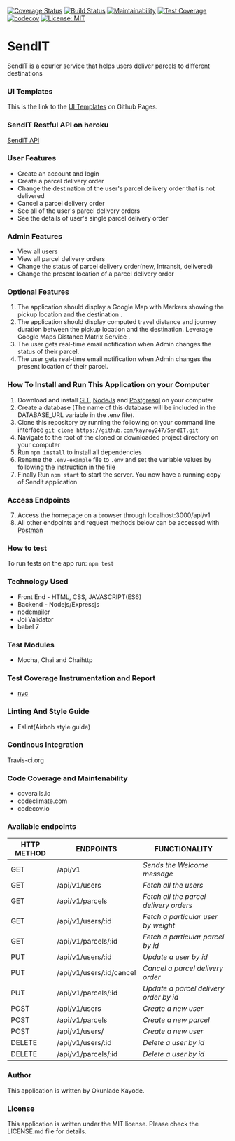 [![Coverage Status](https://coveralls.io/repos/github/kayroy247/SendIT/badge.svg?branch=develop)](https://coveralls.io/github/kayroy247/SendIT?branch=develop) [![Build Status](https://travis-ci.org/kayroy247/SendIT.svg?branch=develop)](https://travis-ci.org/kayroy247/SendIT) [![Maintainability](https://api.codeclimate.com/v1/badges/c90808a7ebcd9f340f8c/maintainability)](https://codeclimate.com/github/kayroy247/SendIT/maintainability) [![Test Coverage](https://api.codeclimate.com/v1/badges/c90808a7ebcd9f340f8c/test_coverage)](https://codeclimate.com/github/kayroy247/SendIT/test_coverage) [![codecov](https://codecov.io/gh/kayroy247/SendIT/branch/develop/graph/badge.svg)](https://codecov.io/gh/kayroy247/SendIT) [![License: MIT](https://img.shields.io/badge/License-MIT-yellow.svg)](https://opensource.org/licenses/MIT)

# SendIT
SendIT is a courier service that helps users deliver parcels to different destinations

### UI Templates
This is the link to the [UI Templates](https://kayroy247.github.io/SendIT/) on Github Pages.

### SendIT Restful API on heroku
[SendIT API](https://sendit-1.herokuapp.com/)

### User Features
- Create an account and login
- Create a parcel delivery order
- Change the destination of the user's parcel delivery order that is not delivered
- Cancel a parcel delivery order
- See all of the user's parcel delivery orders
- See the details of user's single parcel delivery order

### Admin Features
- View all users
- View all parcel delivery orders
- Change the status of parcel delivery order(new, Intransit, delivered)
- Change the present location of a parcel delivery order

### Optional Features 
1. The application should display a Google Map with Markers showing the pickup location
    and the destination .
2. The application should display computed travel distance and journey duration between
    the pickup location and the destination. Leverage Google Maps Distance Matrix Service .
3. The user gets real-time email notification when Admin changes the status of their        parcel.
4. The user gets real-time email notification when Admin changes the present location of
   their parcel.

### How To Install and Run This Application on your Computer
1. Download and install [GIT](https://git-scm.com/downloads), [NodeJs](https://nodejs.org/en/) and [Postgresql](https://www.postgresql.org/download/) on your computer
2. Create a database (The name of this database will be included in the DATABASE_URL variable in the .env file).
3. Clone this repository by running the following on your command line interface
`
git clone https://github.com/kayroy247/SendIT.git
`
4. Navigate to the root of the cloned or downloaded project directory on your computer
5. Run `npm install` to install all dependencies
6. Rename the `.env-example` file to `.env` and set the variable values by following the instruction in the file
6. Finally Run `npm start` to start the server. You now have a running copy of Sendit application

### Access Endpoints 
7. Access the homepage on a browser through localhost:3000/api/v1
8. All other endpoints and request methods below can be accessed with [Postman](https://chrome.google.com/webstore/detail/postman/fhbjgbiflinjbdggehcddcbncdddomop?hl=en)

### How to test
To run tests on the app run:
`
npm test
`
### Technology Used
- Front End - HTML, CSS, JAVASCRIPT(ES6)
- Backend - Nodejs/Expressjs
- nodemailer
- Joi Validator
- babel 7

### Test Modules
- Mocha, Chai and Chaihttp
### Test Coverage Instrumentation and Report
- [nyc](https://www.npmjs.com/package/nyc) 
### Linting And Style Guide
- Eslint(Airbnb style guide)
### Continous Integration
Travis-ci.org
### Code Coverage and Maintenability
- coveralls.io
- codeclimate.com
- codecov.io
 
### Available endpoints
HTTP METHOD | ENDPOINTS | FUNCTIONALITY
--- | --- | ---
GET | /api/v1| *Sends the Welcome message*
GET | /api/v1/users   | *Fetch all the users*
GET | /api/v1/parcels   | *Fetch all the parcel delivery orders*
GET | /api/v1/users/:id   | *Fetch a particular user by weight*
GET | /api/v1/parcels/:id  | *Fetch a particular parcel by id*
PUT | /api/v1/users/:id  | *Update a user by id*
PUT | /api/v1/users/:id/cancel  | *Cancel a parcel delivery order*
PUT | /api/v1/parcels/:id  | *Update a parcel delivery order by id*
POST | /api/v1/users   | *Create a new user*
POST | /api/v1/parcels   | *Create a new parcel*
POST | /api/v1/users/   | *Create a new user*
DELETE | /api/v1/users/:id  | *Delete a user by id*
DELETE | /api/v1/parcels/:id  | *Delete a user by id*

### Author
This application is written by Okunlade Kayode. 

### License
This application is written under the MIT license. Please check the LICENSE.md file for details.






